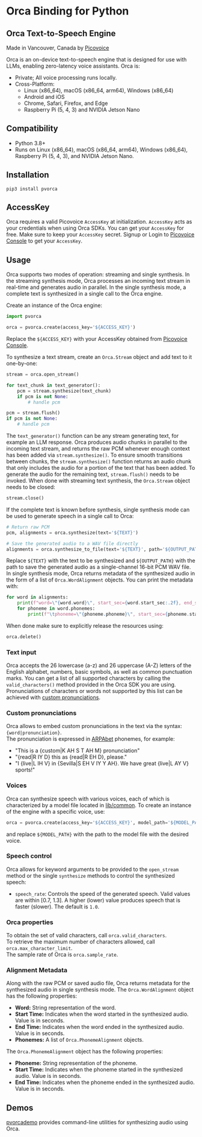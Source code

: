 # Orca Binding for Python

## Orca Text-to-Speech Engine

Made in Vancouver, Canada by [Picovoice](https://picovoice.ai)

Orca is an on-device text-to-speech engine that is designed for use with LLMs, enabling zero-latency voice assistants.
Orca is:

- Private; All voice processing runs locally.
- Cross-Platform:
    - Linux (x86_64), macOS (x86_64, arm64), Windows (x86_64)
    - Android and iOS
    - Chrome, Safari, Firefox, and Edge
    - Raspberry Pi (5, 4, 3) and NVIDIA Jetson Nano

## Compatibility

- Python 3.8+
- Runs on Linux (x86_64), macOS (x86_64, arm64), Windows (x86_64), Raspberry Pi (5, 4, 3), and NVIDIA Jetson Nano.

## Installation

```console
pip3 install pvorca
```

## AccessKey

Orca requires a valid Picovoice `AccessKey` at initialization. `AccessKey` acts as your credentials when using Orca
SDKs. You can get your `AccessKey` for free. Make sure to keep your `AccessKey` secret.
Signup or Login to [Picovoice Console](https://console.picovoice.ai/) to get your `AccessKey`.

## Usage

Orca supports two modes of operation: streaming and single synthesis.
In the streaming synthesis mode, Orca processes an incoming text stream in real-time and generates audio in parallel.
In the single synthesis mode, a complete text is synthesized in a single call to the Orca engine.

Create an instance of the Orca engine:

```python
import pvorca

orca = pvorca.create(access_key='${ACCESS_KEY}')
```

Replace the `${ACCESS_KEY}` with your AccessKey obtained from [Picovoice Console](https://console.picovoice.ai/).

To synthesize a text stream, create an `Orca.Stream` object and add text to it one-by-one:

```python
stream = orca.open_stream()

for text_chunk in text_generator():
    pcm = stream.synthesize(text_chunk)
    if pcm is not None:
        # handle pcm

pcm = stream.flush()
if pcm is not None:
    # handle pcm
```

The `text_generator()` function can be any stream generating text, for example an LLM response.
Orca produces audio chunks in parallel to the incoming text stream, and returns the raw PCM whenever enough context has
been added via `stream.synthesize()`.
To ensure smooth transitions between chunks, the `stream.synthesize()` function returns an audio chunk that only
includes the audio for a portion of the text that has been added.
To generate the audio for the remaining text, `stream.flush()` needs to be invoked.
When done with streaming text synthesis, the `Orca.Stream` object needs to be closed:

```python
stream.close()
```

If the complete text is known before synthesis, single synthesis mode can be used to generate speech in a single call to
Orca:

```python
# Return raw PCM
pcm, alignments = orca.synthesize(text='${TEXT}')

# Save the generated audio to a WAV file directly
alignments = orca.synthesize_to_file(text='${TEXT}', path='${OUTPUT_PATH}')
```

Replace `${TEXT}` with the text to be synthesized and `${OUTPUT_PATH}` with the path to save the generated audio as a
single-channel 16-bit PCM WAV file.
In single synthesis mode, Orca returns metadata of the synthesized audio in the form of a list of `Orca.WordAlignment`
objects.
You can print the metadata with:

```python
for word in alignments:
    print(f"word=\"{word.word}\", start_sec={word.start_sec:.2f}, end_sec={word.end_sec:.2f}")
    for phoneme in word.phonemes:
        print(f"\tphoneme=\"{phoneme.phoneme}\", start_sec={phoneme.start_sec:.2f}, end_sec={phoneme.end_sec:.2f}")
```

When done make sure to explicitly release the resources using:

```python
orca.delete()
```

### Text input

Orca accepts the 26 lowercase (a-z) and 26 uppercase (A-Z) letters of the English alphabet, numbers,
basic symbols, as well as common punctuation marks. You can get a list of all supported characters by calling the
`valid_characters()` method provided in the Orca SDK you are using.
Pronunciations of characters or words not supported by this list can be achieved with
[custom pronunciations](#custom-pronunciations).

### Custom pronunciations

Orca allows to embed custom pronunciations in the text via the syntax: `{word|pronunciation}`.\
The pronunciation is expressed in [ARPAbet](https://en.wikipedia.org/wiki/ARPABET) phonemes, for example:

- "This is a {custom|K AH S T AH M} pronunciation"
- "{read|R IY D} this as {read|R EH D}, please."
- "I {live|L IH V} in {Sevilla|S EH V IY Y AH}. We have great {live|L AY V} sports!"

### Voices

Orca can synthesize speech with various voices, each of which is characterized by a model file located
in [lib/common](https://github.com/Picovoice/orca/tree/main/lib/common).
To create an instance of the engine with a specific voice, use:

```python
orca = pvorca.create(access_key='${ACCESS_KEY}', model_path='${MODEL_PATH}')
```

and replace `${MODEL_PATH}` with the path to the model file with the desired voice.

### Speech control

Orca allows for keyword arguments to be provided to the `open_stream` method or the single `synthesize` methods to
control the synthesized speech:

- `speech_rate`: Controls the speed of the generated speech. Valid values are within [0.7, 1.3]. A higher (lower) value
  produces speech that is faster (slower). The default is `1.0`.

### Orca properties

To obtain the set of valid characters, call `orca.valid_characters`.\
To retrieve the maximum number of characters allowed, call `orca.max_character_limit`.\
The sample rate of Orca is `orca.sample_rate`.

### Alignment Metadata

Along with the raw PCM or saved audio file, Orca returns metadata for the synthesized audio in single synthesis mode.
The `Orca.WordAlignment` object has the following properties:

- **Word:** String representation of the word.
- **Start Time:** Indicates when the word started in the synthesized audio. Value is in seconds.
- **End Time:** Indicates when the word ended in the synthesized audio. Value is in seconds.
- **Phonemes:** A list of `Orca.PhonemeAlignment` objects.

The `Orca.PhonemeAlignment` object has the following properties:

- **Phoneme:** String representation of the phoneme.
- **Start Time:** Indicates when the phoneme started in the synthesized audio. Value is in seconds.
- **End Time:** Indicates when the phoneme ended in the synthesized audio. Value is in seconds.

## Demos

[pvorcademo](https://pypi.org/project/pvorcademo/) provides command-line utilities for synthesizing audio using
Orca.

